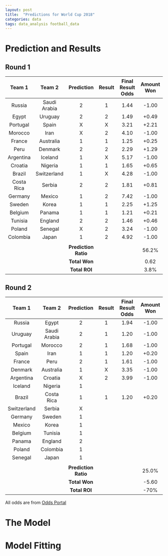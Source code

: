 ```yaml
---
layout: post
title:  "Predictions for World Cup 2018"
categories: data
tags: data_analysis football_data   
---
```

# Prediction and Results 

## Round 1

| Team 1         | Team 2    | Prediction  | Result  | Final Result Odds | Amount Won |
|:-------------:|:----------:|:-----------:|:-------:|:-----------------:|:----------:|
| Russia      | Saudi Arabia | 2 | 1 | 1.44 | -1.00 |
| Egypt       | Uruguay      | 2 | 2 | 1.49 | +0.49 |
| Portugal    | Spain        | X | X | 3.21 | +2.21 |
| Morocco     | Iran         | X | 2 | 4.10 | -1.00 | 
| France      | Australia    | 1 | 1 | 1.25 | +0.25 | 
| Peru        | Denmark      | 2 | 2 | 2.29 | +1.29 |
| Argentina   | Iceland      | 1 | X | 5.17 | -1.00 |
| Croatia     | Nigeria      | 1 | 1 | 1.65 | +0.65 |
| Brazil      | Switzerland  | 1 | X | 4.28 | -1.00 |
| Costa Rica  | Serbia       | 2 | 2 | 1.81 | +0.81 | 
| Germany     | Mexico       | 1 | 2 | 7.42 | -1.00 |
| Sweden      | Korea        | 1 | 1 | 2.25 | +1.25 |
| Belgium     | Panama       | 1 | 1 | 1.21 | +0.21 |
| Tunisia     | England      | 2 | 2 | 1.46 | +0.46 |
| Poland      | Senegal      | X | 2 | 3.24 | -1.00 |
| Colombia    | Japan        | 1 | 2 | 4.92 | -1.00 |
|      |         |  |   |
|             |              | **Prediction Ratio** | | | 56.2% |
|             |              | **Total Won** | | | 0.62 |
|             |              | **Total ROI** | | | 3.8% |


## Round 2

| Team 1         | Team 2    | Prediction  | Result  | Final Result Odds | Amount Won |
|:-------------:|:----------:|:-----------:|:-------:|:-----------------:|:----------:|
| Russia      | Egypt        | 2 | 1 | 1.94 | -1.00 |
| Uruguay     | Saudi Arabia | 2 | 1 | 1.20 | -1.00 |
| Portugal    | Morocco      | 2 | 1 | 1.68 | -1.00 |
| Spain       | Iran         | 1 | 1 | 1.20 | +0.20 |
| France      | Peru         | 2 | 1 | 1.61 | -1.00 | 
| Denmark     | Australia    | 1 | X | 3.35 | -1.00 |
| Argentina   | Croatia      | X | 2 | 3.99 | -1.00 |
| Iceland     | Nigeria      | 1 |   |
| Brazil      | Costa Rica   | 1 | 1 | 1.20 | +0.20 |
| Switzerland | Serbia       | X |   |
| Germany     | Sweden       | 1 |   |
| Mexico      | Korea        | 1 |   |
| Belgium     | Tunisia      | 1 |   |
| Panama      | England      | 2 |   |
| Poland      | Colombia     | 1 |   |
| Senegal     | Japan        | 1 |   |
|      |         |  |   |
|             |              | **Prediction Ratio** | | | 25.0% |
|             |              | **Total Won** | | | -5.60 |
|             |              | **Total ROI** | | | -70% |


All odds are from [Odds Portal][oddsportal]

# The Model 

# Model Fitting


[oddsportal]:   http://www.oddsportal.com/soccer/world/world-cup-2018/results/
